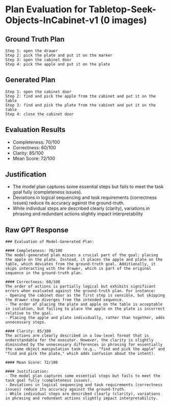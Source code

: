 # Plan Evaluation for Tabletop-Seek-Objects-InCabinet-v1 (0 images)

## Ground Truth Plan
```
Step 1: open the drawer
Step 2: pick the plate and put it on the marker
Step 3: open the cabinet door
Step 4: pick the apple and put it on the plate
```

## Generated Plan
```
Step 1: open the cabinet door
Step 2: find and pick the apple from the cabinet and put it on the table
Step 3: find and pick the plate from the cabinet and put it on the table
Step 4: close the cabinet door
```

## Evaluation Results
- Completeness: 70/100
- Correctness: 60/100
- Clarity: 85/100
- Mean Score: 72/100

## Justification
- The model plan captures some essential steps but fails to meet the task goal fully (completeness issues).
- Deviations in logical sequencing and task requirements (correctness issues) reduce its accuracy against the ground-truth.
- While individual steps are described clearly (clarity), variations in phrasing and redundant actions slightly impact interpretability

## Raw GPT Response
```
### Evaluation of Model-Generated Plan:

#### Completeness: 70/100
The model-generated plan misses a crucial part of the goal: placing the apple on the plate. Instead, it places the apple and plate on the table, which deviates from the ground-truth goal. Additionally, it skips interacting with the drawer, which is part of the original sequence in the ground-truth plan.

#### Correctness: 60/100
The order of actions is partially logical but exhibits significant errors when evaluated against the ground-truth plan. For instance:
- Opening the cabinet door as the first step is sensible, but skipping the drawer step diverges from the intended sequence.
- The order of placing the plate and apple on the table is acceptable in isolation, but failing to place the apple on the plate is incorrect relative to the goal. 
- Placing the apple and plate individually, rather than together, adds unnecessary steps.

#### Clarity: 85/100
The actions are clearly described in a low-level format that is understandable for the executor. However, the clarity is slightly diminished by the unnecessary differences in phrasing for essentially the same object manipulation task (e.g., "find and pick the apple" and "find and pick the plate," which adds confusion about the intent).

#### Mean Score: 72/100

#### Justification:
- The model plan captures some essential steps but fails to meet the task goal fully (completeness issues).
- Deviations in logical sequencing and task requirements (correctness issues) reduce its accuracy against the ground-truth.
- While individual steps are described clearly (clarity), variations in phrasing and redundant actions slightly impact interpretability.
```
